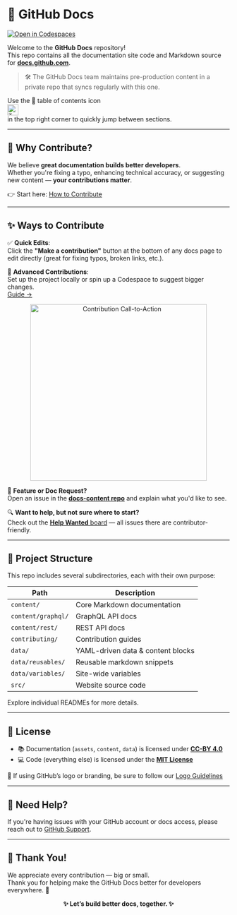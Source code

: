 # 📘 GitHub Docs <!-- omit in toc -->
[![Open in Codespaces](https://github.com/codespaces/badge.svg)](https://github.com/codespaces/new/?repo=github)

Welcome to the **GitHub Docs** repository!  
This repo contains all the documentation site code and Markdown source for [**docs.github.com**](https://docs.github.com).

> 🛠️ The GitHub Docs team maintains pre-production content in a private repo that syncs regularly with this one.

Use the 📑 table of contents icon  
<img alt="Table of contents icon" src="./contributing/images/table-of-contents.png" width="25" height="25" />  
in the top right corner to quickly jump between sections.

---

## 🌟 Why Contribute?

We believe **great documentation builds better developers**.  
Whether you're fixing a typo, enhancing technical accuracy, or suggesting new content — **your contributions matter**.

👉 Start here: [How to Contribute](https://docs.github.com/en/contributing/collaborating-on-github-docs/about-contributing-to-github-docs)

---

## ✨ Ways to Contribute

✅ **Quick Edits**:  
Click the **"Make a contribution"** button at the bottom of any docs page to edit directly (great for fixing typos, broken links, etc.).

🧪 **Advanced Contributions**:  
Set up the project locally or spin up a Codespace to suggest bigger changes.  
[Guide →](https://docs.github.com/en/contributing/setting-up-your-environment-to-work-on-github-docs)

<p align="center">
  <img alt="Contribution Call-to-Action" src="./contributing/images/contribution_cta.png" width="400" />
</p>

📝 **Feature or Doc Request?**  
Open an issue in the [**docs-content repo**](https://github.com/github/docs-content/issues/new/choose) and explain what you'd like to see.

🔍 **Want to help, but not sure where to start?**  
Check out the [**Help Wanted** board](https://github.com/github/docs/issues?q=is%3Aopen+is%3Aissue+label%3A%22help+wanted%22) — all issues there are contributor-friendly.

---

## 🧩 Project Structure

This repo includes several subdirectories, each with their own purpose:

| Path                          | Description                            |
|------------------------------|----------------------------------------|
| `content/`                   | Core Markdown documentation            |
| `content/graphql/`           | GraphQL API docs                       |
| `content/rest/`              | REST API docs                          |
| `contributing/`              | Contribution guides                    |
| `data/`                      | YAML-driven data & content blocks      |
| `data/reusables/`            | Reusable markdown snippets             |
| `data/variables/`            | Site-wide variables                    |
| `src/`                       | Website source code                    |

Explore individual READMEs for more details.

---

## 📜 License

- 📚 Documentation (`assets`, `content`, `data`) is licensed under [**CC-BY 4.0**](LICENSE)
- 💻 Code (everything else) is licensed under the [**MIT License**](LICENSE-CODE)

🔗 If using GitHub’s logo or branding, be sure to follow our [Logo Guidelines](https://github.com/logos)

---

## 💬 Need Help?

If you're having issues with your GitHub account or docs access, please reach out to [GitHub Support](https://support.github.com).

---

## 💖 Thank You!

We appreciate every contribution — big or small.  
Thank you for helping make the GitHub Docs better for developers everywhere. 🚀

<p align="center">
  <strong>✨ Let’s build better docs, together. ✨</strong>
</p>
